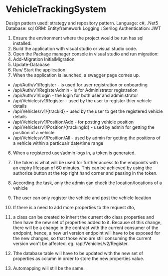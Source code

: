 # VehicleTrackingSystem 

 Design pattern used: strategy and repository pattern.
 Language: c#, .Net5
 Database: sql
 ORM: Entityframework
 Logging : Serilog
 Authentication: JWT
1. Ensure the environment where the project would be run has sql installed.
2. Build the application with visual studio or visual studio code.
3. Open the Package manager console in visual studio and run migration:
  1. Add-Migration InitialMigration
  2. Update-Database
4.  Run/ Start the application
5. When the application is launched, a swagger page comes up.
- /api/Auth/v1/Register - is used for user registration or onboarding
- /api/Auth/v1/RegisterAdmin - is for Administrator registration
- /api/Auth/v1/Login - the login for both user and administrator
- /api/Vehicles/v1/Register - used by the user to register thier vehicle details
- /api/Vehicles/v1/{trackid} - used by the user to get the registered vehicle details
- /api/Vehicles/v1/Position/Add - for posting vehicle position
- /api/Vehicles/v1/Position/{trackingId} - used by admin for getting the position of a vehicle
- /api/Vehicles/v1/Position/All - used by admin for getting the positions of a vehicle within a particualr date/time range

6. When a registered user/admin logs in, a token is generated.
7. The token is what will be used for further access to the endpoints with an expiry lifespan of 60 minutes. This can be achieved by 
  using the authorize button at the top right hand corner and passing in the token.
  
8. According the task, only the admin can check the location/locations of a vehicle
9. The user can only register the vehicle and post the vehicle location 

10. If there is a need to add more properties to the request dto, 
  1. a class can be created to inherit the current dto class properties and then have the new set of properties added to it.
    Because of this change, there will be a change in the contract with the current consumer of the endpoint, 
    hence, a new url version endpoint will have to be exposed for the new changes,
    so that those who are still consuming the current version won't be affected. eg. /api/Vehicles/v2/Register.
  2. Tthe database table will have to be updated with the new set of properties as column in order to store the new properties value.
  3. Automapping will still be the same. 
  
  
